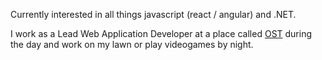 Currently interested in all things javascript (react / angular) and .NET.

I work as a Lead Web Application Developer at a place called [OST](https://www.ostusa.com/) during the day and work on my lawn or play videogames by night.
